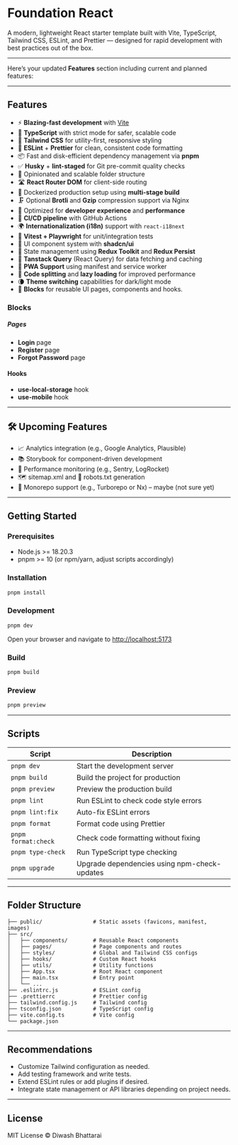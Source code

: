 # Foundation React

A modern, lightweight React starter template built with Vite, TypeScript, Tailwind CSS, ESLint, and Prettier — designed for rapid development with best practices out of the box.

---

Here’s your updated **Features** section including current and planned features:

---

## Features

- ⚡️ **Blazing-fast development** with [Vite](https://vitejs.dev/)
- 💪 **TypeScript** with strict mode for safer, scalable code
- 🎨 **Tailwind CSS** for utility-first, responsive styling
- 🧹 **ESLint** + **Prettier** for clean, consistent code formatting
- 📦 Fast and disk-efficient dependency management via **pnpm**
- ✅ **Husky** + **lint-staged** for Git pre-commit quality checks
- 📁 Opinionated and scalable folder structure
- 🛣️ **React Router DOM** for client-side routing
- 🐳 Dockerized production setup using **multi-stage build**
- 🗜️ Optional **Brotli** and **Gzip** compression support via Nginx
- 🌈 Optimized for **developer experience** and **performance**
- 🔁 **CI/CD pipeline** with GitHub Actions
- 🌍 **Internationalization (i18n)** support with `react-i18next`
- 🧪 **Vitest + Playwright** for unit/integration tests
- 🧱 UI component system with **shadcn/ui**
- 🧠 State management using **Redux Toolkit** and **Redux Persist**
- 🔁 **Tanstack Query** (React Query) for data fetching and caching
- 📲 **PWA Support** using manifest and service worker
- 🔀 **Code splitting** and **lazy loading** for improved performance
- 🌘 **Theme switching** capabilities for dark/light mode
- 🧩 **Blocks** for reusable UI pages, components and hooks.

### Blocks

##### Pages

- **Login** page
- **Register** page
- **Forgot Password** page

#### Hooks

- **use-local-storage** hook
- **use-mobile** hook

---

## 🛠️ Upcoming Features

- 📈 Analytics integration (e.g., Google Analytics, Plausible)
- 📚 Storybook for component-driven development
- 🚨 Performance monitoring (e.g., Sentry, LogRocket)
- 🗺️ sitemap.xml and 🤖 robots.txt generation
- 🧳 Monorepo support (e.g., Turborepo or Nx) – maybe (not sure yet)

---

## Getting Started

### Prerequisites

- Node.js >= 18.20.3
- pnpm >= 10 (or npm/yarn, adjust scripts accordingly)

### Installation

```bash
pnpm install
```

### Development

```bash
pnpm dev
```

Open your browser and navigate to [http://localhost:5173](http://localhost:5173)

### Build

```bash
pnpm build
```

### Preview

```bash
pnpm preview
```

---

## Scripts

| Script              | Description                                  |
| ------------------- | -------------------------------------------- |
| `pnpm dev`          | Start the development server                 |
| `pnpm build`        | Build the project for production             |
| `pnpm preview`      | Preview the production build                 |
| `pnpm lint`         | Run ESLint to check code style errors        |
| `pnpm lint:fix`     | Auto-fix ESLint errors                       |
| `pnpm format`       | Format code using Prettier                   |
| `pnpm format:check` | Check code formatting without fixing         |
| `pnpm type-check`   | Run TypeScript type checking                 |
| `pnpm upgrade`      | Upgrade dependencies using npm-check-updates |

---

## Folder Structure

```
├── public/                # Static assets (favicons, manifest, images)
├── src/
│   ├── components/        # Reusable React components
│   ├── pages/             # Page components and routes
│   ├── styles/            # Global and Tailwind CSS configs
│   ├── hooks/             # Custom React hooks
│   ├── utils/             # Utility functions
│   ├── App.tsx            # Root React component
│   ├── main.tsx           # Entry point
│   └── ...
├── .eslintrc.js           # ESLint config
├── .prettierrc            # Prettier config
├── tailwind.config.js     # Tailwind config
├── tsconfig.json          # TypeScript config
├── vite.config.ts         # Vite config
└── package.json
```

---

## Recommendations

- Customize Tailwind configuration as needed.
- Add testing framework and write tests.
- Extend ESLint rules or add plugins if desired.
- Integrate state management or API libraries depending on project needs.

---

## License

MIT License © Diwash Bhattarai
